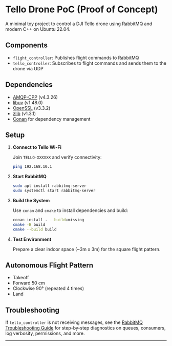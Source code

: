 # Tello Drone PoC (Proof of Concept)

A minimal toy project to control a DJI Tello drone using RabbitMQ and modern C++ on Ubuntu 22.04.

## Components

- `flight_controller`: Publishes flight commands to RabbitMQ
- `tello_controller`: Subscribes to flight commands and sends them to the drone via UDP

## Dependencies

- [AMQP-CPP](https://github.com/CopernicaMarketingSoftware/AMQP-CPP) (v4.3.26)
- [libuv](https://github.com/libuv/libuv) (v1.48.0)
- [OpenSSL](https://www.openssl.org/) (v3.3.2)
- [zlib](https://zlib.net/) (v1.3.1)
- [Conan](https://conan.io/) for dependency management

## Setup

1. **Connect to Tello Wi-Fi**

   Join `TELLO-XXXXXX` and verify connectivity:
   ```bash
   ping 192.168.10.1

2. **Start RabbitMQ**

   ```bash
   sudo apt install rabbitmq-server
   sudo systemctl start rabbitmq-server
   ```

3. **Build the System**

   Use `conan` and `cmake` to install dependencies and build:

   ```bash
   conan install . --build=missing
   cmake -B build
   cmake --build build
   ```

4. **Test Environment**

   Prepare a clear indoor space (\~3m x 3m) for the square flight pattern.

## Autonomous Flight Pattern

* Takeoff
* Forward 50 cm
* Clockwise 90° (repeated 4 times)
* Land

## Troubleshooting

If `tello_controller` is not receiving messages, see the [RabbitMQ Troubleshooting Guide](docs/troubleshooting.md) for step-by-step diagnostics on queues, consumers, log verbosity, permissions, and more.

---

